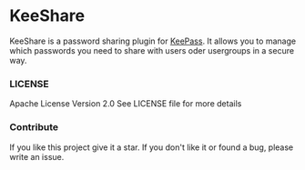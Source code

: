 # KeeShare

KeeShare is a password sharing plugin for  [KeePass](http://http://www.keepass.info/). It allows you to manage which passwords you need to share with users oder usergroups in a secure way.

### LICENSE

Apache License Version 2.0 See LICENSE file for more details

### Contribute

If you like this project give it a star. If you don't like it or found a bug, please write an issue.